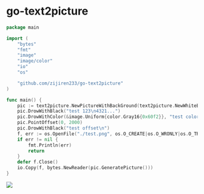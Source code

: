 # go-text2picture

```go
package main

import (
	"bytes"
	"fmt"
	"image"
	"image/color"
	"io"
	"os"

	"github.com/zijiren233/go-text2picture"
)

func main() {
	pic := text2picture.NewPictureWithBackGround(text2picture.NewWhiteBackGround(500, 100), 320, 10, 5)
	pic.DrowWithBlack("test 123\n4321...")
	pic.DrowWithColor(&image.Uniform{color.Gray16{0x60f2}}, "test color ... ")
	pic.PointOffset(0, 2000)
	pic.DrowWithBlack("test offset\n")
	f, err := os.OpenFile("./test.png", os.O_CREATE|os.O_WRONLY|os.O_TRUNC, os.ModePerm)
	if err != nil {
		fmt.Println(err)
		return
	}
	defer f.Close()
	io.Copy(f, bytes.NewReader(pic.GeneratePicture()))
}
```

<img src="https://github.com/zijiren233/go-text2picture/blob/example/example.png" />
